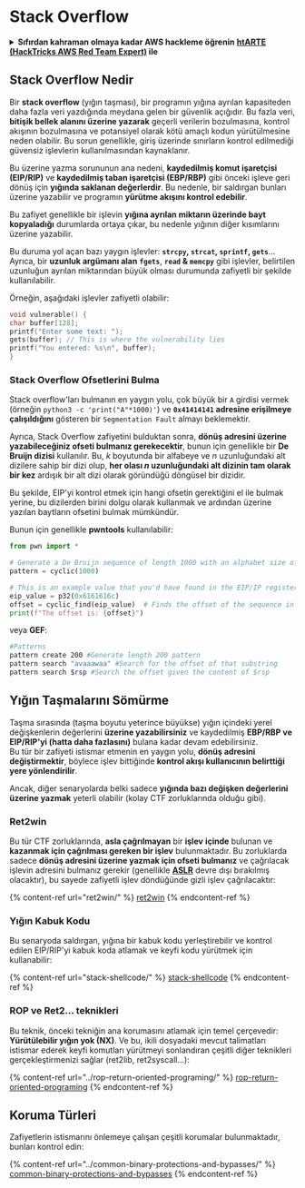 # Stack Overflow

<details>

<summary><strong>Sıfırdan kahraman olmaya kadar AWS hackleme öğrenin</strong> <a href="https://training.hacktricks.xyz/courses/arte"><strong>htARTE (HackTricks AWS Red Team Expert)</strong></a><strong> ile</strong></summary>

HackTricks'ı desteklemenin diğer yolları:

* **Şirketinizi HackTricks'te reklamını görmek istiyorsanız** veya **HackTricks'i PDF olarak indirmek istiyorsanız** [**ABONELİK PLANLARI**](https://github.com/sponsors/carlospolop)'na göz atın!
* [**Resmi PEASS & HackTricks ürünlerini**](https://peass.creator-spring.com) edinin
* [**The PEASS Family'yi**](https://opensea.io/collection/the-peass-family) keşfedin, özel [**NFT'lerimiz**](https://opensea.io/collection/the-peass-family) koleksiyonumuz
* **Katılın** 💬 [**Discord grubuna**](https://discord.gg/hRep4RUj7f) veya [**telegram grubuna**](https://t.me/peass) veya bizi **Twitter** 🐦 [**@hacktricks\_live**](https://twitter.com/hacktricks\_live)** takip edin.**
* **Hacking püf noktalarınızı paylaşarak PR göndererek** [**HackTricks**](https://github.com/carlospolop/hacktricks) ve [**HackTricks Cloud**](https://github.com/carlospolop/hacktricks-cloud) github depolarına katkıda bulunun.

</details>

## Stack Overflow Nedir

Bir **stack overflow** (yığın taşması), bir programın yığına ayrılan kapasiteden daha fazla veri yazdığında meydana gelen bir güvenlik açığıdır. Bu fazla veri, **bitişik bellek alanını üzerine yazarak** geçerli verilerin bozulmasına, kontrol akışının bozulmasına ve potansiyel olarak kötü amaçlı kodun yürütülmesine neden olabilir. Bu sorun genellikle, giriş üzerinde sınırların kontrol edilmediği güvensiz işlevlerin kullanılmasından kaynaklanır.

Bu üzerine yazma sorununun ana nedeni, **kaydedilmiş komut işaretçisi (EIP/RIP)** ve **kaydedilmiş taban işaretçisi (EBP/RBP)** gibi önceki işleve geri dönüş için **yığında saklanan değerlerdir**. Bu nedenle, bir saldırgan bunları üzerine yazabilir ve programın **yürütme akışını kontrol edebilir**.

Bu zafiyet genellikle bir işlevin **yığına ayrılan miktarın üzerinde bayt kopyaladığı** durumlarda ortaya çıkar, bu nedenle yığının diğer kısımlarını üzerine yazabilir.

Bu duruma yol açan bazı yaygın işlevler: **`strcpy`, `strcat`, `sprintf`, `gets`**... Ayrıca, bir **uzunluk argümanı alan** **`fgets`**, **`read` & `memcpy`** gibi işlevler, belirtilen uzunluğun ayrılan miktarından büyük olması durumunda zafiyetli bir şekilde kullanılabilir.

Örneğin, aşağıdaki işlevler zafiyetli olabilir:
```c
void vulnerable() {
char buffer[128];
printf("Enter some text: ");
gets(buffer); // This is where the vulnerability lies
printf("You entered: %s\n", buffer);
}
```
### Stack Overflow Ofsetlerini Bulma

Stack overflow'ları bulmanın en yaygın yolu, çok büyük bir `A` girdisi vermek (örneğin `python3 -c 'print("A"*1000)'`) ve **`0x41414141` adresine erişilmeye çalışıldığını** gösteren bir `Segmentation Fault` almayı beklemektir.

Ayrıca, Stack Overflow zafiyetini bulduktan sonra, **dönüş adresini üzerine yazabileceğiniz ofseti bulmanız gerekecektir**, bunun için genellikle bir **De Bruijn dizisi** kullanılır. Bu, _k_ boyutunda bir alfabeye ve _n_ uzunluğundaki alt dizilere sahip bir dizi olup, **her olası _n_ uzunluğundaki alt dizinin tam olarak bir kez** ardışık bir alt dizi olarak göründüğü döngüsel bir dizidir.

Bu şekilde, EIP'yi kontrol etmek için hangi ofsetin gerektiğini el ile bulmak yerine, bu dizilerden birini dolgu olarak kullanmak ve ardından üzerine yazılan baytların ofsetini bulmak mümkündür.

Bunun için genellikle **pwntools** kullanılabilir:
```python
from pwn import *

# Generate a De Bruijn sequence of length 1000 with an alphabet size of 256 (byte values)
pattern = cyclic(1000)

# This is an example value that you'd have found in the EIP/IP register upon crash
eip_value = p32(0x6161616c)
offset = cyclic_find(eip_value)  # Finds the offset of the sequence in the De Bruijn pattern
print(f"The offset is: {offset}")
```
veya **GEF**:
```bash
#Patterns
pattern create 200 #Generate length 200 pattern
pattern search "avaaawaa" #Search for the offset of that substring
pattern search $rsp #Search the offset given the content of $rsp
```
## Yığın Taşmalarını Sömürme

Taşma sırasında (taşma boyutu yeterince büyükse) yığın içindeki yerel değişkenlerin değerlerini **üzerine yazabilirsiniz** ve kaydedilmiş **EBP/RBP ve EIP/RIP'yi (hatta daha fazlasını)** bulana kadar devam edebilirsiniz.\
Bu tür bir zafiyeti istismar etmenin en yaygın yolu, **dönüş adresini değiştirmektir**, böylece işlev bittiğinde **kontrol akışı kullanıcının belirttiği yere yönlendirilir**.

Ancak, diğer senaryolarda belki sadece **yığında bazı değişken değerlerini üzerine yazmak** yeterli olabilir (kolay CTF zorluklarında olduğu gibi).

### Ret2win

Bu tür CTF zorluklarında, **asla çağrılmayan** bir **işlev** **içinde** bulunan ve **kazanmak için çağrılması gereken bir işlev** bulunmaktadır. Bu zorluklarda sadece **dönüş adresini üzerine yazmak için ofseti bulmanız** ve çağrılacak işlevin adresini bulmanız gerekir (genellikle [**ASLR**](../common-binary-protections-and-bypasses/aslr/) devre dışı bırakılmış olacaktır), bu sayede zafiyetli işlev döndüğünde gizli işlev çağrılacaktır:

{% content-ref url="ret2win/" %}
[ret2win](ret2win/)
{% endcontent-ref %}

### Yığın Kabuk Kodu

Bu senaryoda saldırgan, yığına bir kabuk kodu yerleştirebilir ve kontrol edilen EIP/RIP'yi kabuk koda atlamak ve keyfi kodu yürütmek için kullanabilir:

{% content-ref url="stack-shellcode/" %}
[stack-shellcode](stack-shellcode/)
{% endcontent-ref %}

### ROP ve Ret2... teknikleri

Bu teknik, önceki tekniğin ana korumasını atlamak için temel çerçevedir: **Yürütülebilir yığın yok (NX)**. Ve bu, ikili dosyadaki mevcut talimatları istismar ederek keyfi komutları yürütmeyi sonlandıran çeşitli diğer teknikleri gerçekleştirmenizi sağlar (ret2lib, ret2syscall...):

{% content-ref url="../rop-return-oriented-programing/" %}
[rop-return-oriented-programing](../rop-return-oriented-programing/)
{% endcontent-ref %}

## Koruma Türleri

Zafiyetlerin istismarını önlemeye çalışan çeşitli korumalar bulunmaktadır, bunları kontrol edin:

{% content-ref url="../common-binary-protections-and-bypasses/" %}
[common-binary-protections-and-bypasses](../common-binary-protections-and-bypasses/)
{% endcontent-ref %}
